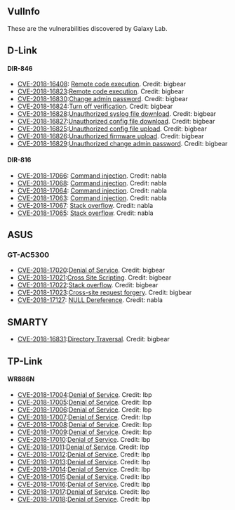 VulInfo
----------------

These are the vulnerabilities discovered by Galaxy Lab.

## D-Link

#### DIR-846

- [CVE-2018-16408](https://cve.mitre.org/cgi-bin/cvename.cgi?name=CVE-2018-16408): [Remote code execution](https://github.com/PAGalaxyLab/VulInfo/blob/master/D-Link/DIR-846/D-Link%20DIR-846%20RCE.md). Credit: bigbear
- [CVE-2018-16823](https://cve.mitre.org/cgi-bin/cvename.cgi?name=CVE-2018-16823):[Remote code execution](https://github.com/PAGalaxyLab/VulInfo/blob/master/D-LINK%20DIR846%20RCE1.MD). Credit: bigbear
- [CVE-2018-16830](https://cve.mitre.org/cgi-bin/cvename.cgi?name=CVE-2018-16830):[Change admin password](https://github.com/PAGalaxyLab/VulInfo/blob/master/D-LINK%20DIR846%20auth%20change%20admin%20pass.MD). Credit: bigbear
- [CVE-2018-16824](https://cve.mitre.org/cgi-bin/cvename.cgi?name=CVE-2018-16824):[Turn off verification](https://github.com/PAGalaxyLab/VulInfo/blob/master/D-LINK%20DIR846%20tun%20off%20verification.MD). Credit: bigbear
- [CVE-2018-16828](https://cve.mitre.org/cgi-bin/cvename.cgi?name=CVE-2018-16828):[Unauthorized syslog file download](https://github.com/PAGalaxyLab/VulInfo/blob/master/D-LINK%20DIR846%20RCE%20download%20syslogfile.MD). Credit: bigbear
- [CVE-2018-16827](https://cve.mitre.org/cgi-bin/cvename.cgi?name=CVE-2018-16827):[Unauthorized config file download](https://github.com/PAGalaxyLab/VulInfo/blob/master/D-LINK%20DIR846%20download%20cfgfile.MD). Credit: bigbear
- [CVE-2018-16825](https://cve.mitre.org/cgi-bin/cvename.cgi?name=CVE-2018-16825):[Unauthorized config file upload](https://github.com/PAGalaxyLab/VulInfo/blob/master/D-LINK%20DIR846%20unauth%20configfile%20upload.MD). Credit: bigbear
- [CVE-2018-16826](https://cve.mitre.org/cgi-bin/cvename.cgi?name=CVE-2018-16826):[Unauthorized firmware upload](https://github.com/PAGalaxyLab/VulInfo/blob/master/D-LINK%20DIR846%20unauth%20FirmWare%20upload.MD). Credit: bigbear
- [CVE-2018-16829](https://cve.mitre.org/cgi-bin/cvename.cgi?name=CVE-2018-16829):[Unauthorized change admin password](https://github.com/PAGalaxyLab/VulInfo/blob/master/D-LINK%20DIR846%20unauth%20change%20admin%20pass.MD). Credit: bigbear

#### DIR-816

- [CVE-2018-17066](https://cve.mitre.org/cgi-bin/cvename.cgi?name=CVE-2018-17066): [Command injection](https://github.com/PAGalaxyLab/VulInfo/blob/master/D-Link/DIR-816/cmd_injection_0). Credit: nabla
- [CVE-2018-17068](https://cve.mitre.org/cgi-bin/cvename.cgi?name=CVE-2018-17068): [Command injection](https://github.com/PAGalaxyLab/VulInfo/blob/master/D-Link/DIR-816/cmd_injection_1). Credit: nabla
- [CVE-2018-17064](https://cve.mitre.org/cgi-bin/cvename.cgi?name=CVE-2018-17064): [Command injection](https://github.com/PAGalaxyLab/VulInfo/blob/master/D-Link/DIR-816/cmd_injection_2). Credit: nabla
- [CVE-2018-17063](https://cve.mitre.org/cgi-bin/cvename.cgi?name=CVE-2018-17063): [Command injection](https://github.com/PAGalaxyLab/VulInfo/blob/master/D-Link/DIR-816/cmd_injection_3). Credit: nabla
- [CVE-2018-17067](https://cve.mitre.org/cgi-bin/cvename.cgi?name=CVE-2018-17067): [Stack overflow](https://github.com/PAGalaxyLab/VulInfo/blob/master/D-Link/DIR-816/stack_overflow_0). Credit: nabla
- [CVE-2018-17065](https://cve.mitre.org/cgi-bin/cvename.cgi?name=CVE-2018-17065): [Stack overflow](https://github.com/PAGalaxyLab/VulInfo/blob/master/D-Link/DIR-816/stack_overflow_1). Credit: nabla


## ASUS

### GT-AC5300

- [CVE-2018-17020](https://cve.mitre.org/cgi-bin/cvename.cgi?name=CVE-2018-17020):[Denial of Service](https://github.com/PAGalaxyLab/VulInfo/blob/master/ASUS/ASUS%20GT-AC5300%20DOS1.MD). Credit: bigbear
- [CVE-2018-17021](https://cve.mitre.org/cgi-bin/cvename.cgi?name=CVE-2018-17021):[Cross Site Scripting](https://github.com/PAGalaxyLab/VulInfo/blob/master/ASUS/ac5300_xss/ASUS%20GT-AC5300%20XSS.MD). Credit: bigbear
- [CVE-2018-17022](https://cve.mitre.org/cgi-bin/cvename.cgi?name=CVE-2018-17022):[Stack overflow](https://github.com/PAGalaxyLab/VulInfo/blob/master/ASUS/buffer_overflow/ASUS%20GT-AC5300%20stack%20overflow.MD). Credit: bigbear
- [CVE-2018-17023](https://cve.mitre.org/cgi-bin/cvename.cgi?name=CVE-2018-17023):[Cross-site request forgery](https://github.com/PAGalaxyLab/VulInfo/blob/master/ASUS/csrf_bypass_referer/ASUS%20GT-AC5300%20csrf%20bypass%20referer.MD). Credit: bigbear
- [CVE-2018-17127](https://cve.mitre.org/cgi-bin/cvename.cgi?name=CVE-2018-17127): [NULL Dereference](https://github.com/PAGalaxyLab/VulInfo/blob/master/ASUS/GT-AC5300/dos1). Credit: nabla


## SMARTY
- [CVE-2018-16831](https://cve.mitre.org/cgi-bin/cvename.cgi?name=CVE-2018-16831):[Directory Traversal](https://github.com/smarty-php/smarty/issues/486). Credit: bigbear


## TP-Link

#### WR886N

- [CVE-2018-17004](https://cve.mitre.org/cgi-bin/cvename.cgi?name=CVE-2018-17004):[Denial of Service](https://github.com/PAGalaxyLab/VulInfo/blob/master/TP-Link/WR886N/inetd_task_dos_00/README.md). Credit: lbp
- [CVE-2018-17005](https://cve.mitre.org/cgi-bin/cvename.cgi?name=CVE-2018-17005):[Denial of Service](https://github.com/PAGalaxyLab/VulInfo/blob/master/TP-Link/WR886N/inetd_task_dos_01/README.md). Credit: lbp
- [CVE-2018-17006](https://cve.mitre.org/cgi-bin/cvename.cgi?name=CVE-2018-17006):[Denial of Service](https://github.com/PAGalaxyLab/VulInfo/blob/master/TP-Link/WR886N/inetd_task_dos_02/README.md). Credit: lbp
- [CVE-2018-17007](https://cve.mitre.org/cgi-bin/cvename.cgi?name=CVE-2018-17007):[Denial of Service](https://github.com/PAGalaxyLab/VulInfo/blob/master/TP-Link/WR886N/inetd_task_dos_03/README.md). Credit: lbp
- [CVE-2018-17008](https://cve.mitre.org/cgi-bin/cvename.cgi?name=CVE-2018-17008):[Denial of Service](https://github.com/PAGalaxyLab/VulInfo/blob/master/TP-Link/WR886N/inetd_task_dos_04/README.md). Credit: lbp
- [CVE-2018-17009](https://cve.mitre.org/cgi-bin/cvename.cgi?name=CVE-2018-17009):[Denial of Service](https://github.com/PAGalaxyLab/VulInfo/blob/master/TP-Link/WR886N/inetd_task_dos_05/README.md). Credit: lbp
- [CVE-2018-17010](https://cve.mitre.org/cgi-bin/cvename.cgi?name=CVE-2018-17010):[Denial of Service](https://github.com/PAGalaxyLab/VulInfo/blob/master/TP-Link/WR886N/inetd_task_dos_06/README.md). Credit: lbp
- [CVE-2018-17011](https://cve.mitre.org/cgi-bin/cvename.cgi?name=CVE-2018-17011):[Denial of Service](https://github.com/PAGalaxyLab/VulInfo/blob/master/TP-Link/WR886N/inetd_task_dos_07/README.md). Credit: lbp
- [CVE-2018-17012](https://cve.mitre.org/cgi-bin/cvename.cgi?name=CVE-2018-17012):[Denial of Service](https://github.com/PAGalaxyLab/VulInfo/blob/master/TP-Link/WR886N/inetd_task_dos_08/README.md). Credit: lbp
- [CVE-2018-17013](https://cve.mitre.org/cgi-bin/cvename.cgi?name=CVE-2018-17013):[Denial of Service](https://github.com/PAGalaxyLab/VulInfo/blob/master/TP-Link/WR886N/inetd_task_dos_09/README.md). Credit: lbp
- [CVE-2018-17014](https://cve.mitre.org/cgi-bin/cvename.cgi?name=CVE-2018-17014):[Denial of Service](https://github.com/PAGalaxyLab/VulInfo/blob/master/TP-Link/WR886N/inetd_task_dos_10/README.md). Credit: lbp
- [CVE-2018-17015](https://cve.mitre.org/cgi-bin/cvename.cgi?name=CVE-2018-17015):[Denial of Service](https://github.com/PAGalaxyLab/VulInfo/blob/master/TP-Link/WR886N/inetd_task_dos_11/README.md). Credit: lbp
- [CVE-2018-17016](https://cve.mitre.org/cgi-bin/cvename.cgi?name=CVE-2018-17016):[Denial of Service](https://github.com/PAGalaxyLab/VulInfo/blob/master/TP-Link/WR886N/inetd_task_dos_12/README.md). Credit: lbp
- [CVE-2018-17017](https://cve.mitre.org/cgi-bin/cvename.cgi?name=CVE-2018-17017):[Denial of Service](https://github.com/PAGalaxyLab/VulInfo/blob/master/TP-Link/WR886N/inetd_task_dos_13/README.md). Credit: lbp
- [CVE-2018-17018](https://cve.mitre.org/cgi-bin/cvename.cgi?name=CVE-2018-17018):[Denial of Service](https://github.com/PAGalaxyLab/VulInfo/blob/master/TP-Link/WR886N/inetd_task_dos_14/README.md). Credit: lbp
